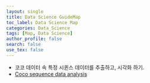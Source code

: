 ```yaml
---
layout: single
title: Data Science GuideMap
toc_label: Data Science Map
categories: Data_Science
tags: [Map, Data Science]
author_profile: false
search: false
use_tex: false
---
```


- 코코 데이터 속 특정 시퀸스 데이터를 추출하고, 시각화 하기.
- [Coco sequence data analysis]({{site.url}}/data_science/coco_sequence_data_analysis/)